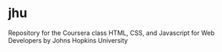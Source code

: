 # jhu
Repository for the Coursera class HTML, CSS, and Javascript for Web Developers by Johns Hopkins University
